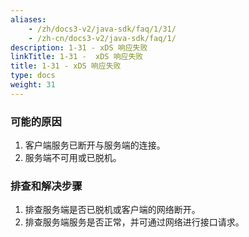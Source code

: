 ```yaml
---
aliases:
    - /zh/docs3-v2/java-sdk/faq/1/31/
    - /zh-cn/docs3-v2/java-sdk/faq/1/
description: 1-31 - xDS 响应失败
linkTitle: 1-31 -  xDS 响应失败
title: 1-31 - xDS 响应失败
type: docs
weight: 31
---
```






### 可能的原因

1. 客户端服务已断开与服务端的连接。
2. 服务端不可用或已脱机。

### 排查和解决步骤

1. 排查服务端是否已脱机或客户端的网络断开。
2. 排查服务端服务是否正常，并可通过网络进行接口请求。